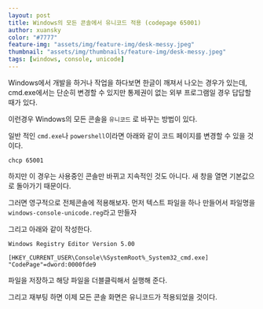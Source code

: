 ```yaml
---
layout: post
title: Windows의 모든 콘솔에서 유니코드 적용 (codepage 65001)
author: xuansky
color: "#7777"
feature-img: "assets/img/feature-img/desk-messy.jpeg"
thumbnail: "assets/img/thumbnails/feature-img/desk-messy.jpeg"
tags: [windows, console, unicode]
---
```


Windows에서 개발을 하거나 작업을 하다보면 한글이 깨져서 나오는 경우가 있는데, cmd.exe에서는 단순히 변경할 수 있지만 통제권이 없는 외부 프로그램일 경우 답답할 때가 있다.

이런경우 Windows의 모든 콘솔을 `유니코드` 로 바꾸는 방법이 있다.

일반 적인 `cmd.exe`나 `powershell`이라면
아래와 같이 코드 페이지를 변경할 수 있을 것이다.

```
chcp 65001
```

하지만 이 경우는 사용중인 콘솔만 바뀌고 지속적인 것도 아니다. 새 창을 열면 기본값으로 돌아가기 때문이다.

그러면 영구적으로 전체콘솔에 적용해보자.
먼저 텍스트 파일을 하나 만들어서 파일명을 `windows-console-unicode.reg`라고 만들자

그리고 아래와 같이 작성한다.

```
Windows Registry Editor Version 5.00

[HKEY_CURRENT_USER\Console\%SystemRoot%_System32_cmd.exe]
"CodePage"=dword:0000fde9
```

파일을 저장하고 해당 파일을 더블클릭해서 실행해 준다.

그리고 재부팅 하면 이제 모든 콘솔 화면은 유니코드가 적용되었을 것이다.
